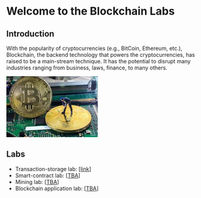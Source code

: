 Welcome to the Blockchain Labs 
===

Introduction
---

With the popularity of cryptocurrencies (e.g., BitCoin, Ethereum, etc.), Blockchain, the backend technology that powers the cryptocurrencies, has raised to be a main-stream technique. It has the potential to disrupt many industries ranging from business, laws, finance, to many others. 

![](../../img/bitcoin-miners-e1477665223385.jpg)

Labs
---

- Transaction-storage lab: [[link](labs/lab3.md)]
- Smart-contract lab: [[TBA]()]
- Mining lab: [[TBA]()]
- Blockchain application lab: [[TBA]()]

